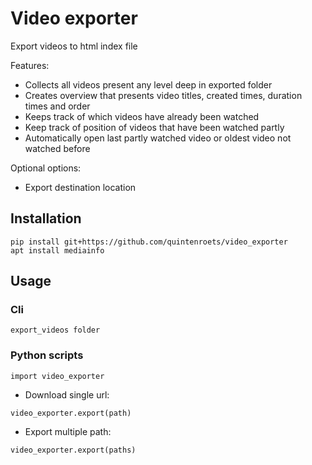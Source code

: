 # Video exporter

Export videos to html index file

Features:
* Collects all videos present any level deep in exported folder
* Creates overview that presents video titles, created times, duration times and order
* Keeps track of which videos have already been watched
* Keep track of position of videos that have been watched partly
* Automatically open last partly watched video or oldest video not watched before

Optional options:
* Export destination location

## Installation

```shell
pip install git+https://github.com/quintenroets/video_exporter
apt install mediainfo
```

## Usage

### Cli

```shell
export_videos folder
```

### Python scripts

```shell
import video_exporter
```

* Download single url:

```shell
video_exporter.export(path)
```

* Export multiple path:

```shell
video_exporter.export(paths)
```
